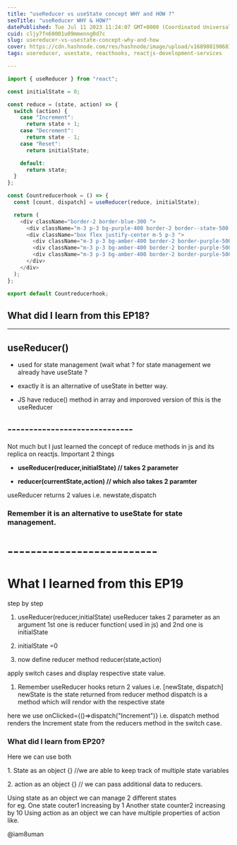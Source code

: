 ```yaml
---
title: "useReducer vs useState concept WHY and HOW ?"
seoTitle: "useReducer WHY & HOW?"
datePublished: Tue Jul 11 2023 11:24:07 GMT+0000 (Coordinated Universal Time)
cuid: cljy7fn60001u09mmenng0d7c
slug: usereducer-vs-usestate-concept-why-and-how
cover: https://cdn.hashnode.com/res/hashnode/image/upload/v1689081906814/f9c87a89-5ad7-4372-ad96-358bd9641bcc.png
tags: usereducer, usestate, reacthooks, reactjs-development-services

---
```


```javascript
import { useReducer } from "react";

const initialState = 0;

const reduce = (state, action) => {
  switch (action) {
    case "Increment":
      return state + 1;
    case "Decrement":
      return state - 1;
    case "Reset":
      return initialState;

    default:
      return state;
  }
};

const Countreducerhook = () => {
  const [count, dispatch] = useReducer(reduce, initialState);

  return (
    <div className="border-2 border-blue-300 ">
      <div className="m-3 p-3 bg-purple-400 border-2 border--state-500 rounded-md text-2xl text-center">Count is  {count} </div>
      <div className="box flex justify-center m-5 p-3 ">
        <div className="m-3 p-3 bg-amber-400 border-2 border-purple-500 rounded-md text-2xl" onClick={() => dispatch("Increment")}>Increment</div>
        <div className="m-3 p-3 bg-amber-400 border-2 border-purple-500 rounded-md text-2xl" onClick={() => dispatch("Decrement")}>Decrement</div>
        <div className="m-3 p-3 bg-amber-400 border-2 border-purple-500 rounded-md text-2xl" onClick={() => dispatch("Reset")}>Reset</div>
      </div>
    </div>
  );
};

export default Countreducerhook;
```

## What did I learn from this EP18?

---

## useReducer()

* used for state management (wait what ? for state management we already have useState ?
    
* exactly it is an alternative of useState in better way.
    
* JS have reduce() method in array and imporoved version of this is the useReducer
    

## \-----------------------------

Not much but I just learned the concept of reduce methods in js and its replica on reactjs. Important 2 things

* **useReducer(reducer,initialState) // takes 2 parameter**
    
* **reducer(currentState,action) // which also takes 2 paramter**
    

useReducer returns 2 values i.e. newstate,dispatch

### Remember it is an alternative to useState for state management.

# \--------------------------

# What I learned from this EP19

step by step

1. useReducer(reducer,initialState) useReducer takes 2 parameter as an argument 1st one is reducer function( used in js) and 2nd one is initialState
    
2. initialState =0
    
3. now define reducer method reducer(state,action)
    

apply switch cases and display respective state value.

1. Remember useReducer hooks return 2 values i.e. \[newState, dispatch\] newState is the state returned from reducer method dispatch is a method which will rendor with the respective state
    

here we use onClicked={()=&gt;dispatch("Increment")} i.e. dispatch method renders the Increment state from the reducers method in the switch case.

### What did I learn from EP20?

Here we can use both

1\. State as an object {} //we are able to keep track of multiple state variables

2\. action as an object {} // we can pass additional data to reducers.

Using state as an object we can manage 2 different states  
for eg. One state couter1 increasing by 1 Another state counter2 increasing by 10 Using action as an object we can have multiple properties of action like.

@iam8uman